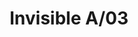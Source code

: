 ---
title: Invisible A/03
image_primary: img/Invisible-A03.jpg
description: "Invisible%20is%20intuition%2C%20functionality%20and%20lightness%20but%2C%20above%20all%2C%20simplicity.%20And%20this%20characteristic%20is%20the%20source%20of%20its%20beauty.%20Its%20simplicity%20gives%20it%20an%20intrinsic%20iconic%20quality.%0A%0A%0A%0A"
designer: Francesc Vilaró
image_thumb: img/Invisible-A03-2.jpg
href: https://www.bover.es/en/lamp/invisible-a-03/
tags: 
  - bover
  - Wall
  - Indoor
  - Ceiling
  - Pendant
  - indoor-lamps
category: indoor-lamps
subtitle: 
manufacturer: Bover
slug: /manufacturers/bover/indoor-lamps/francesc-vilaro-invisible-a-03
---
